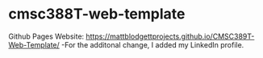 # cmsc388T-web-template


Github Pages Website: https://mattblodgettprojects.github.io/CMSC389T-Web-Template/
  -For the additonal change, I added my LinkedIn profile. 
